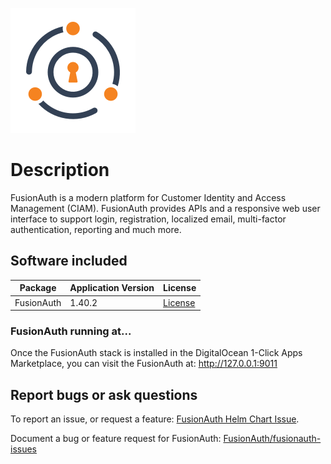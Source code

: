 ![FusionAuth logo circle logo](/stacks/fusionauth/assets/img/fa_logo_purple_orange.png "FusionAuth logo")
# Description 

FusionAuth is a modern platform for Customer Identity and Access Management (CIAM). FusionAuth provides APIs and a responsive web user interface to support login, registration, localized email, multi-factor authentication, reporting and much more.

## Software included

| Package       | Application Version | License                                                       |
|---------------|---------------------|---------------------------------------------------------------|
| FusionAuth    | 1.40.2              | [License](https://fusionauth.io/license)                      |

### FusionAuth running at...
Once the FusionAuth stack is installed in the DigitalOcean 1-Click Apps Marketplace, you can visit the FusionAuth at: http://127.0.0.1:9011

## Report bugs or ask questions

To report an issue, or request a feature: [FusionAuth Helm Chart Issue](https://github.com/FusionAuth/charts/issues).

Document a bug or feature request for FusionAuth: [FusionAuth/fusionauth-issues](https://github.com/FusionAuth/fusionauth-issues/issues)
